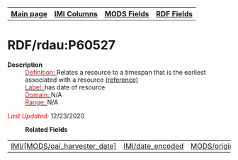 <!DOCTYPE html>
<html>

<body>
<table style="width:100%">
  <tr>
    <th><a href="index.md">Main page</a></th>
	<th><a href="IMI.md">IMI Columns</a></th>
    <th><a href="MODS.md">MODS Fields</a></th>
    <th><a href="RDF.md">RDF Fields</a></th>
  </tr>
</table>



<h1>RDF/rdau:P60527</h1>
<dl>
  <dt><b>Description</b></dt>
  <dd><ins><font color="brown">Definition: </font></ins>Relates a resource to a timespan that is the earliest associated with a resource <a href="http://www.rdaregistry.info/Elements/u/#P60527">(reference)</a></dd>
  <dd><ins><font color="brown">Label: </font></ins> has date of resource</dd>
  <dd><ins><font color="brown">Domain: </font></ins>N/A</dd>
  <dd><ins><font color="brown">Range: </font></ins> N/A</dd>
	<p><font color="red"><i>Last Updated: </i></font>12/23/2020</p>
</dl>
<dl>
	<dd><b>Related Fields</b></dd>
		<table>
			<td><a href="imi.mods_oai_harvester_date.md">IMI/[MODS/oai_harvester_date]</a></td>
			<td><a href="date.encoded.md">IMI/date_encoded</a></td>
			<td><a href="mods.originInfo_dateOther.md">MODS/originInfo/dateOther</a></td>
		</table>
</dl>
</body>
</html>